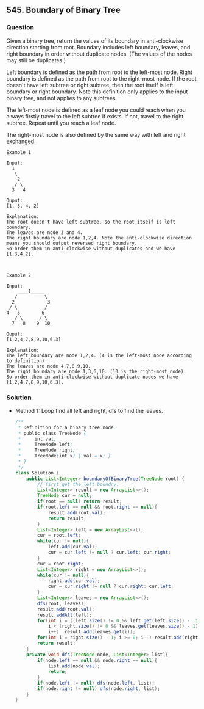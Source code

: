 ## 545. Boundary of Binary Tree

### Question
Given a binary tree, return the values of its boundary in anti-clockwise direction starting from root. Boundary includes left boundary, leaves, and right boundary in order without duplicate nodes.  (The values of the nodes may still be duplicates.)

Left boundary is defined as the path from root to the left-most node. Right boundary is defined as the path from root to the right-most node. If the root doesn't have left subtree or right subtree, then the root itself is left boundary or right boundary. Note this definition only applies to the input binary tree, and not applies to any subtrees.

The left-most node is defined as a leaf node you could reach when you always firstly travel to the left subtree if exists. If not, travel to the right subtree. Repeat until you reach a leaf node.

The right-most node is also defined by the same way with left and right exchanged.

```
Example 1

Input:
  1
   \
    2
   / \
  3   4

Ouput:
[1, 3, 4, 2]

Explanation:
The root doesn't have left subtree, so the root itself is left boundary.
The leaves are node 3 and 4.
The right boundary are node 1,2,4. Note the anti-clockwise direction means you should output reversed right boundary.
So order them in anti-clockwise without duplicates and we have [1,3,4,2].

 

Example 2

Input:
    ____1_____
   /          \
  2            3
 / \          / 
4   5        6   
   / \      / \
  7   8    9  10  
       
Ouput:
[1,2,4,7,8,9,10,6,3]

Explanation:
The left boundary are node 1,2,4. (4 is the left-most node according to definition)
The leaves are node 4,7,8,9,10.
The right boundary are node 1,3,6,10. (10 is the right-most node).
So order them in anti-clockwise without duplicate nodes we have [1,2,4,7,8,9,10,6,3].
```

### Solution
* Method 1: Loop find all left and right, dfs to find the leaves.
	```Java
	/**
	 * Definition for a binary tree node.
	 * public class TreeNode {
	 *     int val;
	 *     TreeNode left;
	 *     TreeNode right;
	 *     TreeNode(int x) { val = x; }
	 * }
	 */
	class Solution {
		public List<Integer> boundaryOfBinaryTree(TreeNode root) {
			// first get the left boundry.
			List<Integer> result = new ArrayList<>();
			TreeNode cur = null;
			if(root == null) return result;
			if(root.left == null && root.right == null){
				result.add(root.val);
				return result;
			}
			List<Integer> left = new ArrayList<>();
			cur = root.left;
			while(cur != null){
				left.add(cur.val);
				cur = cur.left != null ? cur.left: cur.right;
			}
			cur = root.right;
			List<Integer> right = new ArrayList<>();
			while(cur != null){
				right.add(cur.val);
				cur = cur.right != null ? cur.right: cur.left;
			}
			List<Integer> leaves = new ArrayList<>();
			dfs(root, leaves);
			result.add(root.val);
			result.addAll(left);
			for(int i = ((left.size() != 0 && left.get(left.size() -  1) == leaves.get(0)) ? 1: 0);
				i < (right.size() != 0 && leaves.get(leaves.size() - 1) == right.get(right.size() - 1) ? leaves.size() - 1: leaves.size());
				i++)  result.add(leaves.get(i));
			for(int i = right.size() - 1; i >= 0; i--) result.add(right.get(i));
			return result;
		}
		private void dfs(TreeNode node, List<Integer> list){
			if(node.left == null && node.right == null){
				list.add(node.val);
				return;
			}
			if(node.left != null) dfs(node.left, list);
			if(node.right != null) dfs(node.right, list);
		}
	}
	```